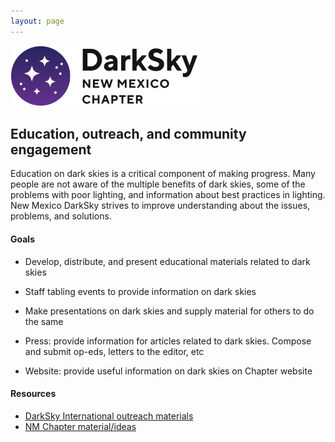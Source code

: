 ```yaml
---
layout: page
---
```


![logo](../logo.png)

## Education, outreach, and community engagement

Education on dark skies is a critical component of making progress. Many people
are not aware of the multiple benefits of dark skies, some of the problems
with poor lighting, and information about best practices in lighting. New Mexico
DarkSky strives to improve understanding about the issues, problems, and solutions.

#### Goals 

- Develop, distribute, and present educational materials related to dark skies

- Staff tabling events to provide information on dark skies

- Make presentations on dark skies and supply material for others to do the same

- Press: provide information for articles related to dark skies. Compose and submit op-eds, letters to the editor, etc

- Website: provide useful information on dark skies on Chapter website

#### Resources

- [DarkSky International outreach materials](https://darksky.org/resources/public-outreach-materials/)
- [NM Chapter material/ideas](../outreach)


